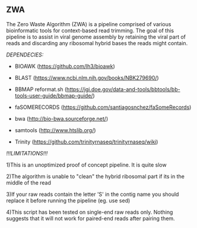 ## ZWA

The Zero Waste Algorithm (ZWA) is a pipeline comprised of various bioinformatic tools for context-based read trimming. The goal of this pipeline is to assist in viral genome assembly by retaining the viral part of reads and discarding any ribosomal hybrid bases the reads might contain.




_DEPENDECIES:_

- BIOAWK (https://github.com/lh3/bioawk)

- BLAST  (https://www.ncbi.nlm.nih.gov/books/NBK279690/)

- BBMAP reformat.sh  (https://jgi.doe.gov/data-and-tools/bbtools/bb-tools-user-guide/bbmap-guide/)

- faSOMERECORDS (https://github.com/santiagosnchez/faSomeRecords)

- bwa (http://bio-bwa.sourceforge.net/)

- samtools (http://www.htslib.org/)

- Trinity (https://github.com/trinityrnaseq/trinityrnaseq/wiki)







_!!!LIMITATIONS!!!_

1)This is an unoptimized proof of concept pipeline. It is quite slow

2)The algorithm is unable to "clean" the hybrid ribosomal part if its in the middle of the read

3)If your raw reads contain the letter 'S' in the contig name you should replace it before running the pipeline (eg. use sed)

4)This script has been tested on single-end raw reads only. Nothing suggests that it will not work for paired-end reads after pairing them.
